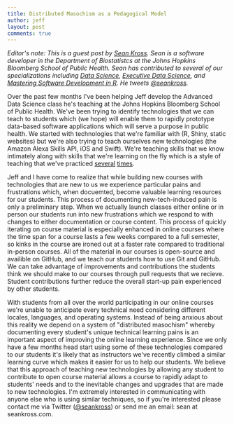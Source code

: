 ```yaml
---
title: Distributed Masochism as a Pedagogical Model
author: jeff
layout: post
comments: true
---
```


_Editor's note: This is a guest post by 
[Sean Kross](https://twitter.com/seankross). Sean is a software developer in the
Department of Biostatistcs at the Johns Hopkins Bloomberg School of Public 
Health. Sean has contributed to several of our specializations including
[Data Science](https://www.coursera.org/specializations/jhu-data-science),
[Executive Data Science](https://www.coursera.org/specializations/executive-data-science),
and [Mastering Software Development in R](https://www.coursera.org/specializations/r).
He tweets [@seankross](https://twitter.com/seankross)._

Over the past few months I've been helping Jeff develop the Advanced Data
Science class he's teaching at the Johns Hopkins Bloomberg School of Public
Health. We've been trying to identify technologies that we can teach to
students which (we hope) will enable them to rapidly prototype data-based
software applications which will serve a purpose in public health. We started with 
technologies that we're familiar with (R, Shiny, static websites) but we're 
also trying to teach ourselves new technologies (the Amazon Alexa Skills API, 
iOS and Swift). We're teaching skills that we know intimately along with skills
that we're learning on the fly which is a style of teaching that we've practiced
[several](https://www.coursera.org/specializations/jhu-data-science)
[times](https://www.coursera.org/specializations/r). 

Jeff and I have come to realize that while building new courses with 
technologies that are new to us we experience particular pains and frustrations
which, when docuemted, become valuable learning resources for our students.
This process of documenting new-tech-induced pain is only a preliminary step.
When we actually launch classes either online or 
in person our students run into new frustrations which we respond to with
changes to either documentation or course content. This process of quickly
iterating on course material is especially enhanced in online courses where the
time span for a course lasts a few weeks compared to a full semester, so kinks
in the course are ironed out at a faster rate compared to traditional in-person
courses. All of the material in our courses is open-source and availible on
GitHub, and we teach our students how to use Git and GitHub.  We can take
advantage of improvements and contributions the students think we should make
to our courses through pull requests that we recieve. Student contributions 
further reduce the overall start-up pain experienced by other students.

With students from all over the world participating in our online courses we're
unable to anticipate every technical need considering different locales,
languages, and operating systems. Instead of being anxious about this reality
we depend on a system of "distributed masochism" whereby documenting every 
student's unique technical learning pains is an important aspect of improving 
the online learning experience. Since we only have a few months head start 
using some of these technologies compared to our students it's likely that as
instructors we've recently climbed a similar learning curve which makes it
easier for us to help our students. We believe that this approach of teaching
new technologies by allowing any student to contribute to open course material
allows a course to rapidly adapt to students' needs and to the inevitable
changes and upgrades that are made to new technologies. I'm extremely interested
in communicating with anyone else who is using similar techniques, so if you're
interested please contact me via Twitter
(<a href="https://twitter.com/seankross">@seankross</a>)
or send me an email: sean at seankross.com.